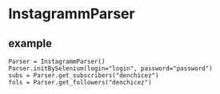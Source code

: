 # InstagrammParser
## example
```
Parser = InstagrammParser()
Parser.initBySelenium(login="login", password="password")
subs = Parser.get_subscribers("denchicez")
fols = Parser.get_followers("denchicez")
```
